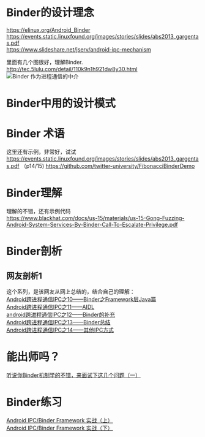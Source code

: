 

# Binder的设计理念
https://elinux.org/Android_Binder <br>
https://events.static.linuxfound.org/images/stories/slides/abs2013_gargentas.pdf <br>
https://www.slideshare.net/jserv/android-ipc-mechanism <br>

里面有几个图很好，理解Binder.<br>
http://tec.5lulu.com/detail/110k9n1h921dw8y30.html <br>
![Binder 作为进程通信的中介](http://static.yihaodou.com/up_img/2014/10/1412396554542f760a95150.png)<br>
# Binder中用的设计模式


# Binder 术语
这里还有示例，非常好，试试 <br>
https://events.static.linuxfound.org/images/stories/slides/abs2013_gargentas.pdf （p14/15)
https://github.com/twitter-university/FibonacciBinderDemo <br>


# Binder理解
理解的不错，还有示例代码<br>
https://www.blackhat.com/docs/us-15/materials/us-15-Gong-Fuzzing-Android-System-Services-By-Binder-Call-To-Escalate-Privilege.pdf <br>

# Binder剖析

## 网友剖析1
这个系列，是该网友从网上总结的，结合自己的理解：<br>
[Android跨进程通信IPC之10——Binder之Framework层Java篇](https://cloud.tencent.com/developer/article/1199107)<br>
[Android跨进程通信IPC之11——AIDL](https://cloud.tencent.com/developer/article/1199109)<br>
[android跨进程通信IPC之12——Binder的补充](https://cloud.tencent.com/developer/article/1199111)<br>
[Android跨进程通信IPC之13——Binder总结](https://cloud.tencent.com/developer/article/1199113)<br>
[Android跨进程通信IPC之14——其他IPC方式](https://cloud.tencent.com/developer/article/1199115)<br>

# 能出师吗？
[听说你Binder机制学的不错，来面试下这几个问题（一）](https://www.jianshu.com/p/adaa1a39a274)<br>

# Binder练习
[Android IPC/Binder Framework 实战（上）](https://www.zybuluo.com/mSolo/note/85865)<br>
[Android IPC/Binder Framework 实战（下）](https://www.zybuluo.com/mSolo/note/85874)<br>
